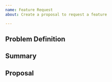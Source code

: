 ```yaml
---
name: Feature Request
about: Create a proposal to request a feature

---
```


<!-- 
    ☺ Thanks for opening an issue! ☺ 
Before you do, please look at the existing 
requests to ensure your's isn't a duplicate
-->

## Problem Definition
<!-- Why do we need this feature? -->

## Summary
<!-- Short, concise description of the proposed feature -->

## Proposal
<!-- Detailed description of requirements of implementation -->
